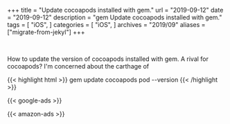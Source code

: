 +++
title =  "Update cocoapods installed with gem."
url = "2019-09-12"
date = "2019-09-12"
description = "gem Update cocoapods installed with gem."
tags = [
    "iOS",
]
categories = [
    "iOS",
]
archives = "2019/09"
aliases = ["migrate-from-jekyl"]
+++

<br>

How to update the version of cocoapods installed with gem.
A rival for cocoapods? I'm concerned about the carthage of

{{< highlight html >}}
gem update cocoapods
pod --version
{{< /highlight >}}

<!-- Google Ads -->
{{< google-ads >}}

<!-- Amazon Ads -->
{{< amazon-ads >}}
